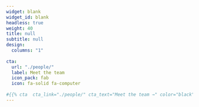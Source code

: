 ```yaml
---
widget: blank
widget_id: blank
headless: true
weight: 40
title: null
subtitle: null
design:
  columns: "1"
  
cta:
  url: "./people/"
  label: Meet the team
  icon_pack: fab
  icon: fa-solid fa-computer
  
#{{% cta  cta_link="./people/" cta_text="Meet the team →" color="black" %}}
---
```



